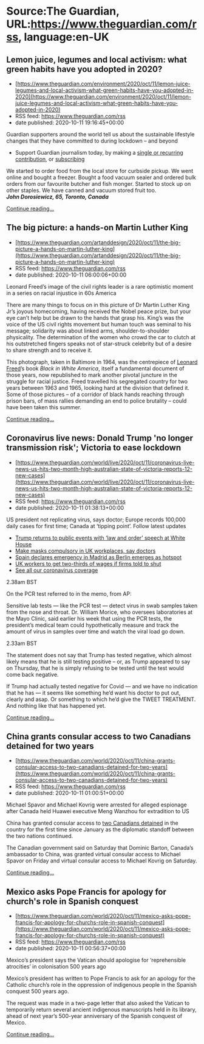 # Source:The Guardian, URL:https://www.theguardian.com/rss, language:en-UK

## Lemon juice, legumes and local activism: what green habits have you adopted in 2020?
 - [https://www.theguardian.com/environment/2020/oct/11/lemon-juice-legumes-and-local-activism-what-green-habits-have-you-adopted-in-2020](https://www.theguardian.com/environment/2020/oct/11/lemon-juice-legumes-and-local-activism-what-green-habits-have-you-adopted-in-2020)
 - RSS feed: https://www.theguardian.com/rss
 - date published: 2020-10-11 19:16:45+00:00

<p>Guardian supporters around the world tell us about the sustainable lifestyle changes that they have committed to during lockdown – and beyond</p><ul><li> Support Guardian journalism today, by making a <a href="https://support.theguardian.com/uk/contribute?acquisitionData=%7B%22source%22%3A%22GUARDIAN_WEB%22%2C%22componentType%22%3A%22ACQUISITIONS_EDITORIAL_LINK%22%2C%22campaignCode%22%3A%22climate_pledge_2019%22%2C%22componentId%22%3A%22climate_pledge_2019%22%2C%22referrerPageviewId%22%3A%22kg2638452i55ro1vze54%22%2C%22referrerUrl%22%3A%22https%3A%2F%2Fwww.theguardian.com%2Fenvironment%2F2020%2Foct%2F08%2Fanxiety-climate-crisis-trauma-paralysing-effect-psychologists%22%7D&amp;INTCMP=climate_pledge_2019">single or recurring contribution</a>, or <a href="https://support.theguardian.com/uk/subscribe/digital?acquisitionData=%7B%22source%22%3A%22GUARDIAN_WEB%22%2C%22componentType%22%3A%22ACQUISITIONS_EDITORIAL_LINK%22%2C%22campaignCode%22%3A%22climate_pledge_2019%22%2C%22componentId%22%3A%22climate_pledge_2019%22%2C%22referrerPageviewId%22%3A%22kg2638452i55ro1vze54%22%2C%22referrerUrl%22%3A%22https%3A%2F%2Fwww.theguardian.com%2Fenvironment%2F2020%2Foct%2F08%2Fanxiety-climate-crisis-trauma-paralysing-effect-psychologists%22%7D&amp;INTCMP=climate_pledge_2019">subscribing</a></li></ul><p>We started to order food from the local store for curbside pickup. We went online and bought a freezer. Bought a food vacuum sealer and ordered bulk orders from our favourite butcher and fish monger. Started to stock up on other staples. We have canned and vacuum stored fruit too. <br /><em><strong>John Dorosiewicz, 65, Toronto, Canada</strong></em></p> <a href="https://www.theguardian.com/environment/2020/oct/11/lemon-juice-legumes-and-local-activism-what-green-habits-have-you-adopted-in-2020">Continue reading...</a>

## The big picture: a hands-on Martin Luther King
 - [https://www.theguardian.com/artanddesign/2020/oct/11/the-big-picture-a-hands-on-martin-luther-king](https://www.theguardian.com/artanddesign/2020/oct/11/the-big-picture-a-hands-on-martin-luther-king)
 - RSS feed: https://www.theguardian.com/rss
 - date published: 2020-10-11 06:00:06+00:00

<p>Leonard Freed’s image of the civil rights leader is a rare optimistic moment in a series on racial injustice in 60s America</p><p>There are many things to focus on in this picture of Dr Martin Luther King Jr’s joyous homecoming, having received the Nobel peace prize, but your eye can’t help but be drawn to the hands that grasp his. King’s was the voice of the US civil rights movement but human touch was seminal to his message; solidarity was about linked arms, shoulder-to-shoulder physicality. The determination of the women who crowd the car to clutch at his outstretched fingers speaks not of star-struck celebrity but of a desire to share strength and to receive it.</p><p>This photograph, taken in Baltimore in 1964, was the centrepiece of <a href="https://www.theguardian.com/media/2006/dec/06/pressandpublishing.obituaries">Leonard Freed</a>’s book <em>Black in White America</em>, itself a fundamental document of those years, now republished to mark another pivotal juncture in the struggle for racial justice. Freed travelled his segregated country for two years between 1963 and 1965, looking hard at the division that defined it. Some of those pictures – of a corridor of black hands reaching through prison bars, of mass rallies demanding an end to police brutality – could have been taken this summer.</p> <a href="https://www.theguardian.com/artanddesign/2020/oct/11/the-big-picture-a-hands-on-martin-luther-king">Continue reading...</a>

## Coronavirus live news: Donald Trump 'no longer transmission risk'; Victoria to ease lockdown
 - [https://www.theguardian.com/world/live/2020/oct/11/coronavirus-live-news-us-hits-two-month-high-australian-state-of-victoria-reports-12-new-cases](https://www.theguardian.com/world/live/2020/oct/11/coronavirus-live-news-us-hits-two-month-high-australian-state-of-victoria-reports-12-new-cases)
 - RSS feed: https://www.theguardian.com/rss
 - date published: 2020-10-11 01:38:13+00:00

<p>US president not replicating virus, says doctor; Europe records 100,000 daily cases for first time; Canada at ‘tipping point’. Follow latest updates</p><ul><li><a href="https://www.theguardian.com/us-news/2020/oct/10/donald-trump-white-house-law-and-order-coronavirus">Trump returns to public events with ‘law and order’ speech at White House</a></li><li><a href="https://www.theguardian.com/world/2020/oct/10/make-masks-compulsory-in-uk-workplaces-urges-bma--covid">Make masks compulsory in UK workplaces, say doctors</a></li><li><a href="https://www.theguardian.com/world/2020/oct/09/coronavirus-spain-declares-emergency-in-madrid-as-berlin-emerges-as-hotspot">Spain declares emergency in Madrid as Berlin emerges as hotspot</a></li><li><a href="https://www.theguardian.com/uk-news/2020/oct/09/rishi-sunak-expands-wage-subsidies-to-head-off-winter-surge-in-job-losses">UK workers to get two-thirds of wages if firms told to shut</a></li><li><a href="https://www.theguardian.com/world/coronavirus-outbreak">See all our coronavirus coverage</a></li></ul><p class="block-time published-time"> <time datetime="2020-10-11T01:38:13.272Z">2.38am <span class="timezone">BST</span></time> </p><p>On the PCR test referred to in the memo, from AP: </p><p>Sensitive lab tests — like the PCR test — detect virus in swab samples taken from the nose and throat. Dr. William Morice, who oversees laboratories at the Mayo Clinic, said earlier his week that using the PCR tests, the president’s medical team could hypothetically measure and track the amount of virus in samples over time and watch the viral load go down.</p><p class="block-time published-time"> <time datetime="2020-10-11T01:33:40.099Z">2.33am <span class="timezone">BST</span></time> </p><p>The statement does not say that Trump has tested negative, which almost likely means that he is still testing positive – or, as Trump appeared to say on Thursday, that he is simply refusing to be tested until the test would come back negative. </p><p dir="ltr" lang="en">If Trump had actually tested negative for Covid — and we have no indication that he has — it seems like something he’d want his doctor to put out, clearly and asap. Or something to which he’d give the TWEET TREATMENT. And nothing like that has happened yet.</p> <a href="https://www.theguardian.com/world/live/2020/oct/11/coronavirus-live-news-us-hits-two-month-high-australian-state-of-victoria-reports-12-new-cases">Continue reading...</a>

## China grants consular access to two Canadians detained for two years
 - [https://www.theguardian.com/world/2020/oct/11/china-grants-consular-access-to-two-canadians-detained-for-two-years](https://www.theguardian.com/world/2020/oct/11/china-grants-consular-access-to-two-canadians-detained-for-two-years)
 - RSS feed: https://www.theguardian.com/rss
 - date published: 2020-10-11 01:00:51+00:00

<p>Michael Spavor and Michael Kovrig were arrested for alleged espionage after Canada held Huawei executive Meng Wanzhou for extradition to US</p><p>China has granted consular access to <a href="https://www.theguardian.com/world/2020/jun/19/china-charges-two-detained-canadians-spavor-kovrig-with-alleged-espionage">two Canadians detained</a> in the country for the first time since January as the diplomatic standoff between the two nations continued.</p><p>The Canadian government said on Saturday that Dominic Barton, Canada’s ambassador to China, was granted virtual consular access to Michael Spavor on Friday and virtual consular access to Michael Kovrig on Saturday.</p> <a href="https://www.theguardian.com/world/2020/oct/11/china-grants-consular-access-to-two-canadians-detained-for-two-years">Continue reading...</a>

## Mexico asks Pope Francis for apology for church's role in Spanish conquest
 - [https://www.theguardian.com/world/2020/oct/11/mexico-asks-pope-francis-for-apology-for-churchs-role-in-spanish-conquest](https://www.theguardian.com/world/2020/oct/11/mexico-asks-pope-francis-for-apology-for-churchs-role-in-spanish-conquest)
 - RSS feed: https://www.theguardian.com/rss
 - date published: 2020-10-11 00:56:37+00:00

<p>Mexico’s president says the Vatican should apologise for ‘reprehensible atrocities’ in colonisation 500 years ago</p><p>Mexico’s president has written to Pope Francis to ask for an apology for the Catholic church’s role in the oppression of indigenous people in the Spanish conquest 500 years ago.</p><p>The request was made in a two-page letter that also asked the Vatican to temporarily return several ancient indigenous manuscripts held in its library, ahead of next year’s 500-year anniversary of the Spanish conquest of Mexico.</p> <a href="https://www.theguardian.com/world/2020/oct/11/mexico-asks-pope-francis-for-apology-for-churchs-role-in-spanish-conquest">Continue reading...</a>


